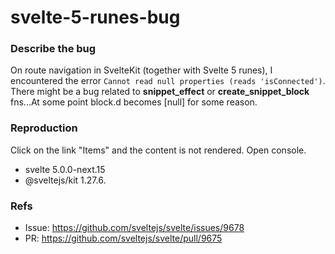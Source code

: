 # svelte-5-runes-bug

### Describe the bug

On route navigation in SvelteKit (together with Svelte 5 runes), I encountered the error `Cannot read null properties (reads 'isConnected')`. There might be a bug related to **snippet_effect** or **create_snippet_block** fns...At some point block.d becomes [null] for some reason.

### Reproduction

Click on the link "Items" and the content is not rendered. Open console.

- svelte 5.0.0-next.15
- @sveltejs/kit 1.27.6.

### Refs

- Issue: https://github.com/sveltejs/svelte/issues/9678
- PR: https://github.com/sveltejs/svelte/pull/9675